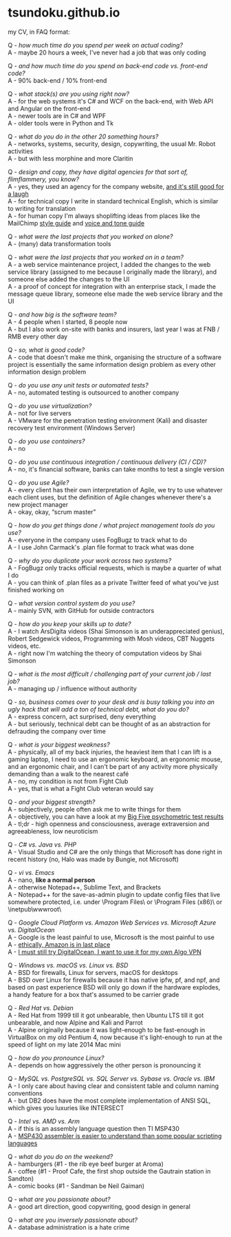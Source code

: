 # tsundoku.github.io

my CV, in FAQ format:  

Q - *how much time do you spend per week on actual coding?*  
A - maybe 20 hours a week, I've never had a job that was only coding  

Q - *and how much time do you spend on back-end code vs. front-end code?*  
A - 90% back-end / 10% front-end  

Q - *what stack(s) are you using right now?*  
A - for the web systems it's C# and WCF on the back-end, with Web API and Angular on the front-end  
A - newer tools are in C# and WPF  
A - older tools were in Python and Tk  

Q - *what do you do in the other 20 something hours?*  
A - networks, systems, security, design, copywriting, the usual Mr. Robot activities  
A - but with less morphine and more Claritin  

Q - *design and copy, they have digital agencies for that sort of, flimflammery, you know?*  
A - yes, they used an agency for the company website, [and it's still good for a laugh](https://www.adweek.com/creativity/vince-vaughn-and-costars-pose-idiotic-stock-photos-you-can-have-free-163239/)  
A - for technical copy I write in standard technical English, which is similar to writing for translation  
A - for human copy I'm always shoplifting ideas from places like the MailChimp [style guide](https://styleguide.mailchimp.com/) and [voice and tone guide](http://voiceandtone.com/)  

Q - *what were the last projects that you worked on alone?*  
A - (many) data transformation tools  

Q - *what were the last projects that you worked on in a team?*  
A - a web service maintenance project, I added the changes to the web service library (assigned to me because I originally made the library), and someone else added the changes to the UI  
A - a proof of concept for integration with an enterprise stack, I made the message queue library, someone else made the web service library and the UI

Q - *and how big is the software team?*  
A - 4 people when I started, 8 people now  
A - but I also work on-site with banks and insurers, last year I was at FNB / RMB every other day

Q - *so, what is good code?*  
A - code that doesn't make me think, organising the structure of a software project is essentially the same information design problem as every other information design problem  

Q - *do you use any unit tests or automated tests?*  
A - no, automated testing is outsourced to another company  

Q - *do you use virtualization?*  
A - not for live servers  
A - VMware for the penetration testing environment (Kali) and disaster recovery test environment (Windows Server)  

Q - *do you use containers?*  
A - no  

Q - *do you use continuous integration / continuous delivery (CI / CD)?*  
A - no, it's financial software, banks can take months to test a single version  

Q - *do you use Agile?*  
A - every client has their own interpretation of Agile, we try to use whatever each client uses, but the definition of Agile changes whenever there's a new project manager  
A - okay, okay, “scrum master”  

Q - *how do you get things done / what project management tools do you use?*  
A - everyone in the company uses FogBugz to track what to do  
A - I use John Carmack's .plan file format to track what was done  

Q - *why do you duplicate your work across two systems?*  
A - FogBugz only tracks official requests, which is maybe a quarter of what I do  
A - you can think of .plan files as a private Twitter feed of what you've just finished working on  

Q - *what version control system do you use?*  
A - mainly SVN, with GitHub for outside contractors  

Q - *how do you keep your skills up to date?*  
A - I watch ArsDigita videos (Shai Simonson is an underappreciated genius), Robert Sedgewick videos, Programming with Mosh videos, CBT Nuggets videos, etc.  
A - right now I'm watching the theory of computation videos by Shai Simonson  

Q - *what is the most difficult / challenging part of your current job / last job?*  
A - managing up / influence without authority  

Q - *so, business comes over to your desk and is busy talking you into an ugly hack that will add a ton of technical debt, what do you do?*  
A - express concern, act surprised, deny everything  
A - but seriously, technical debt can be thought of as an abstraction for defrauding the company over time  

Q - *what is your biggest weakness?*  
A - physically, all of my back injuries, the heaviest item that I can lift is a gaming laptop, I need to use an ergonomic keyboard, an ergonomic mouse, and an ergonomic chair, and I can't be part of any activity more physically demanding than a walk to the nearest café  
A - no, my condition is not from Fight Club  
A - yes, that is what a Fight Club veteran would say  

Q - *and your biggest strength?*  
A - subjectively, people often ask me to write things for them  
A - objectively, you can have a look at my [Big Five psychometric test results](https://bigfive-test.com/result/5b4b11be7a90d1005389026d)  
A - tl;dr - high openness and consciousness, average extraversion and agreeableness, low neuroticism  

Q - *C# vs. Java vs. PHP*  
A - Visual Studio and C# are the only things that Microsoft has done right in recent history (no, Halo was made by Bungie, not Microsoft)

Q - *vi vs. Emacs*  
A - nano, **like a normal person**  
A - otherwise Notepad++, Sublime Text, and Brackets  
A - Notepad++ for the save-as-admin plugin to update config files that live somewhere protected, i.e. under \Program Files\ or \Program Files (x86)\ or \inetpub\wwwroot\  

Q - *Google Cloud Platform vs. Amazon Web Services vs. Microsoft Azure vs. DigitalOcean*  
A - Google is the least painful to use, Microsoft is the most painful to use  
A - [ethically, Amazon is in last place](https://gizmodo.com/reminder-amazon-treats-its-employees-like-shit-1792642652)  
A - [I must still try DigitalOcean, I want to use it for my own Algo VPN](https://zeltser.com/deploy-algo-vpn-digital-ocean/)  

Q - *Windows vs. macOS vs. Linux vs. BSD*  
A - BSD for firewalls, Linux for servers, macOS for desktops  
A - BSD over Linux for firewalls because it has native ipfw, pf, and npf, and based on past experience BSD will only go down if the hardware explodes, a handy feature for a box that's assumed to be carrier grade  

Q - *Red Hat vs. Debian*  
A - Red Hat from 1999 till it got unbearable, then Ubuntu LTS till it got unbearable, and now Alpine and Kali and Parrot  
A - Alpine originally because it was light-enough to be fast-enough in VirtualBox on my old Pentium 4, now because it's light-enough to run at the speed of light on my late 2014 Mac mini

Q - *how do you pronounce Linux?*  
A - depends on how aggressively the other person is pronouncing it  

Q - *MySQL vs. PostgreSQL vs. SQL Server vs. Sybase vs. Oracle vs. IBM*  
A - I only care about having clear and consistent table and column naming conventions  
A - but DB2 does have the most complete implementation of ANSI SQL, which gives you luxuries like INTERSECT  

Q - *Intel vs. AMD vs. Arm*  
A - if this is an assembly language question then TI MSP430  
A - [MSP430 assembler is easier to understand than some popular scripting languages](http://robotics.hobbizine.com/asmlau.html)

Q - *what do you do on the weekend?*  
A - hamburgers (#1 - the rib eye beef burger at Aroma)  
A - coffee (#1 - Proof Cafe, the first shop outside the Gautrain station in Sandton)  
A - comic books (#1 - Sandman be Neil Gaiman)  

Q - *what are you passionate about?*  
A - good art direction, good copywriting, good design in general  

Q - *what are you inversely passionate about?*  
A - database administration is a hate crime  
